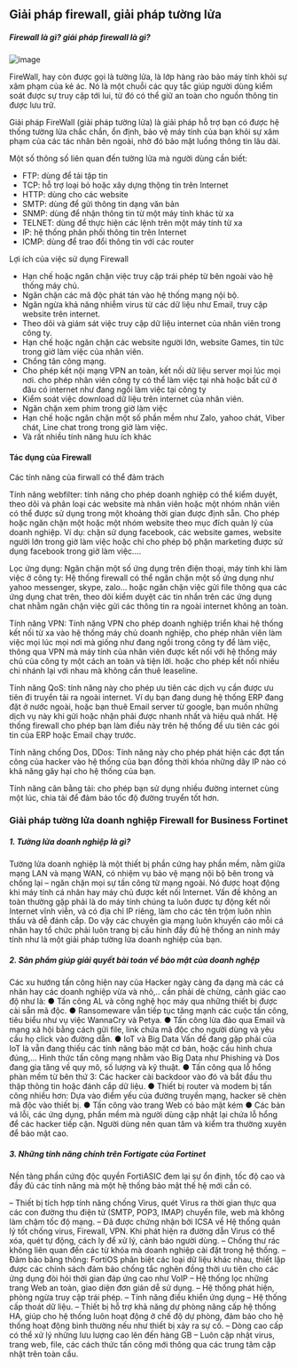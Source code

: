 
## Giải pháp firewall, giải pháp tường lửa

##### Firewall là gì? giải pháp firewall là gì?

![image](https://user-images.githubusercontent.com/101684058/166640145-1c8d2fec-6829-42f4-901b-282c73420f17.png)

FireWall, hay còn được gọi là tường lửa, là lớp hàng rào bảo máy tính khỏi sự xâm phạm của kẻ ác. Nó là một chuỗi các quy tắc giúp người dùng kiểm soát được sự truy cập tới lui, từ đó có thể giữ an toàn cho nguồn thông tin được lưu trữ.

Giải pháp FireWall (giải pháp tường lửa)  là giải pháp hỗ trợ bạn có được hệ thống tường lửa chắc chắn, ổn định, bảo vệ máy tính của bạn khỏi sự xâm phạm của các tác nhân bên ngoài, nhờ đó bảo mật luồng thông tin lâu dài.

Một số thông số liên quan đến tường lửa mà người dùng cần biết:

- FTP: dùng để tải tập tin
- TCP: hỗ trợ loại bỏ hoặc xây dựng thộng tin trên Internet
- HTTP: dùng cho các website
- SMTP: dùng để gửi thông tin dạng văn bản
- SNMP: dùng để nhận thông tin từ một máy tính khác từ xa
- TELNET: dùng để thực hiện các lệnh trên một máy tính từ xa
- IP: hệ thống phân phối thông tin trên Internet
- ICMP: dùng để trao đổi thông tin với các router

Lợi ích của việc sử dụng Firewall

- Hạn chế hoặc ngăn chặn việc truy cập trái phép từ bên ngoài vào hệ thống máy chủ.
- Ngăn chặn các mã độc phát tán vào hệ thống mạng nội bộ.
- Ngăn ngừa khả năng nhiễm virus từ các dữ liệu như Email, truy cập website trên internet.
- Theo dõi và giám sát việc truy cập dữ liệu internet của nhân viên trong công ty.
- Hạn chế hoặc ngăn chặn các website người lớn, website Games, tin tức trong giờ làm việc của nhân viên.
- Chống tân công mạng.
- Cho phép kết nội mạng VPN an toàn, kết nối dữ liệu server mọi lúc mọi nơi. cho phép nhân viên công ty có thể làm việc tại nhà hoặc bất cứ ở đâu có internet như đang ngồi làm việc tại công ty
- Kiểm soát việc download dữ liệu trên internet của nhân viên.
- Ngăn chặn xem phim trong giờ làm việc
- Hạn chế hoặc ngăn chặn một số phần mềm như Zalo, yahoo chát, Viber chát, Line chat trong trong giờ làm việc.
- Và rất nhiều tính năng hưu ích khác

#### Tác dụng của Firewall

Các tính năng của firwall có thể đảm trách

Tính năng webfilter: tính năng cho phép doanh nghiệp có thể kiểm duyệt, theo dõi và phân loại các website mà nhân viên hoặc một nhóm nhân viên có thể được sử dụng trong một khoảng thời gian được định sẵn. Cho phép hoặc ngăn chặn một hoặc một nhóm website theo mục đích quản lý của doanh nghiệp. Ví dụ: chặn sử dụng facebook, các website games, website người lớn trong giờ làm việc hoặc chỉ cho phép bộ phận marketing được sử dụng facebook trong giờ làm việc….

 Lọc ứng dụng: Ngăn chặn một số ứng dụng trên điện thoại, máy tính khi làm việc ở công ty: Hệ thống firewall có thể ngăn chặn một số ứng dụng như yahoo messenger, skype, zalo… hoặc ngăn chặn việc gửi file thông qua các ứng dụng chat trên, theo dõi kiểm duyệt các tin nhắn trên các ứng dụng chat nhằm ngăn chặn việc gửi các thông tin ra ngoài internet không an toàn.

Tính năng VPN: Tính năng VPN cho phép doanh nghiệp triển khai hệ thống kết nối từ xa vào hệ thống máy chủ doanh nghiệp, cho phép nhân viên làm việc mọi lúc mọi nơi mà giống như đang ngồi trong công ty để làm việc, thông qua VPN mà máy tính của nhân viên được kết nối với hệ thống máy chủ của công ty một cách an toàn và tiện lời. hoặc cho phép kết nối nhiều chi nhánh lại với nhau mà không cần thuê leaseline.

Tính năng QoS: tính năng này cho phép ưu tiên các dịch vụ cần được ưu tiên đi truyền tải ra ngoài internet. Ví dụ bạn đang dung hệ thống ERP đang đặt ở nước ngoài, hoặc bạn thuê Email server từ google, bạn muốn những dịch vụ này khi gửi hoặc nhận phải được nhanh nhất và hiệu quả nhất. Hệ thống firewall cho phép bạn làm điều này trên hệ thống để ưu tiên các gói tin của ERP hoặc Email chạy trước.

  Tính năng chống Dos, DDos: Tính năng này cho phép phát hiện các đợt tấn công của hacker vào hệ thống của bạn đồng thời khóa những dãy IP nào có khả năng gây hại cho hệ thống của bạn.

 Tính năng cân bằng tải: cho phép bạn sử dụng nhiều đường internet cùng một lúc, chia tải để đảm bảo tốc độ đường truyển tốt hơn.

### Giải pháp tường lửa doanh nghiệp Firewall for Business Fortinet

##### 1. Tường lửa doanh nghiệp là gì?

Tường lửa doanh nghiệp là một thiết bị phần cứng hay phần mềm, nằm giữa mạng LAN và mạng WAN, có nhiệm vụ bảo vệ mạng nội bộ bên trong và chống lại – ngăn chặn mọi sự tấn công từ mạng ngoài. Nó được hoạt động khi máy tính cá nhân hay máy chủ được kết nối Internet. Vấn đề không an toàn thường gặp phải là do máy tính chúng ta luôn được tự động kết nối Internet vĩnh viễn, và có địa chỉ IP riêng, làm cho các tên trộm luôn nhìn thấu và dễ đánh cắp. Do vậy các chuyên gia mạng luôn khuyến cáo mỗi cá nhân hay tổ chức phải luôn trang bị cấu hình đầy đủ hệ thống an ninh máy tính như là một giải pháp tường lửa doanh nghiệp của bạn.

##### 2. Sản phẩm giúp giải quyết bài toán về bảo mật của doanh nghệp
Các xu hướng tấn công hiện nay của Hacker ngày càng đa dạng mà các cá nhân hay các doanh nghiệp vừa và nhỏ,.. cần phải dè chừng, cảnh giác cao độ như là:
●      Tấn công AL và công nghệ học máy qua những thiết bị được cài sẵn mã độc.
●      Ransomeware vẫn tiếp tục tăng mạnh các cuộc tấn công, tiêu biểu như vụ việc WannaCry và Petya.
●      Tấn công lừa đảo qua Email và mạng xã hội bằng cách gửi file, link chứa mã độc cho người dùng và yêu cầu họ click vào đường dẫn.
●      IoT và Big Data Vấn đề đang gặp phải của IoT là vẫn đang thiếu các tính năng bảo mật cơ bản, hoặc cấu hình chưa đúng,… Hình thức tấn công mạng nhằm vào Big Data như Phishing và Dos đang gia tăng về quy mô, số lượng và kỹ thuật.
●      Tấn công qua lỗ hổng phàn mềm từ bên thứ 3: Các hacker cài backdoor vào đó và bắt đầu thu thập thông tin hoặc đánh cắp dữ liệu.
●      Thiết bị router và modem bị tấn công nhiều hơn: Dựa vào điểm yếu của đường truyền mạng, hacker sẽ chèn mã độc vào thiết bị.
●      Tấn công vào trang Web có bảo mật kém
●      Các bản vá lỗi, các ứng dụng, phần mềm mà người dùng cập nhật lại chứa lỗ hổng để các hacker tiếp cận. Người dùng nên quan tâm và kiểm tra thường xuyên để bảo mật cao.

##### 3. Những tính năng chính trên Fortigate của Fortinet
​Nền tảng phần cứng độc quyền FortiASIC đem lại sự ổn định, tốc độ cao và đầy đủ các tính năng mà một hệ thống bảo mật thế hệ mới cần có.

–        Thiết bị tích hợp tính năng chống Virus, quét Virus ra thời gian thực qua các con đường thu điện tử (SMTP, POP3, IMAP) chuyển file, web mà không làm chậm tốc độ mạng.
–        Đã được chứng nhận bởi ICSA về Hệ thống quản lý tốt chống virus, Firewall, VPN. Khi phát hiện ra đường dẫn Virus có thể xóa, quét tự động, cách ly để xử lý, cảnh báo người dùng.
–        Chống thư rác không liên quan đến các từ khóa mà doanh nghiệp cài đặt trong hệ thống.
–        Đảm bảo băng thông: FortiOS phân biệt các loại dữ liệu khác nhau, thiết lập được các chính sách đảm bảo chống tắc nghẽn đồng thời ưu tiên cho các ứng dụng đòi hỏi thời gian đáp ứng cao như VoIP
–        Hệ thống lọc những trang Web an toàn, giao diện đơn giản dễ sử dụng.
–        Hệ thống phát hiện, phòng ngừa truy cập trái phép.
–        Tính năng điều khiển ứng dụng
–        Hệ thống cấp thoát dữ liệu.
–        Thiết bị hỗ trợ khả năng dự phòng nâng cấp hệ thống HA, giúp cho hệ thống luôn hoạt động ở chế độ dự phòng, đảm bảo cho hệ thống hoạt động bình thường nếu như thiết bị xảy ra sự cố.
–        Dòng cao cấp có thể xử lý những lưu lượng cao lên đến hàng GB
–        Luôn cập nhật virus, trang web, file, các cách thức tấn công mới thông qua các trung tâm cập nhật trên toàn cầu.


